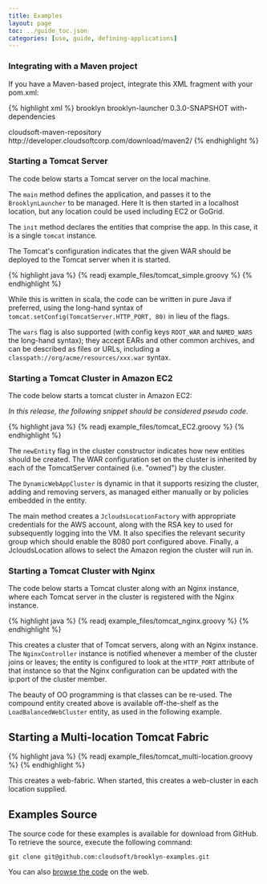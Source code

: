 ```yaml
---
title: Examples
layout: page
toc: ../guide_toc.json
categories: [use, guide, defining-applications]
---
```


### Integrating with a Maven project

If you have a Maven-based project, integrate this XML fragment with your pom.xml:

{% highlight xml %}
<dependencies>
	<dependency>
		<groupId>brooklyn</groupId>
		<artifactId>brooklyn-launcher</artifactId>
		<version>0.3.0-SNAPSHOT</version>
		<classifier>with-dependencies</classifier>
	</dependency>
</dependencies>
 
<repositories>
	<repository>
		<id>cloudsoft-maven-repository</id>
		<url>http://developer.cloudsoftcorp.com/download/maven2/</url>
	</repository>
</repositories>
{% endhighlight %}


### Starting a Tomcat Server

The code below starts a Tomcat server on the local machine.

The ``main`` method defines the application, and passes it to the ``BrooklynLauncher`` to be managed. Here It is then started in a localhost location, but any location could be used including EC2 or GoGrid.

The ``init`` method declares the entities that comprise the app. In this case, it is a single ``tomcat`` instance. 

<!---
FIXME what init method?
-->

The Tomcat's configuration indicates that the given WAR should be deployed to the Tomcat server when it is started.

<!---
TODO httpPort: => http: in Alex's docs
-->

{% highlight java %}
{% readj example_files/tomcat_simple.groovy %}
{% endhighlight %}

While this is written in scala, the code can be written in pure Java if preferred, using the long-hand syntax of ``tomcat.setConfig(TomcatServer.HTTP_PORT, 80)``
in lieu of the flags.

The ``wars`` flag is also supported (with config keys ``ROOT_WAR`` and ``NAMED_WARS`` the long-hand syntax);
they accept EARs and other common archives, and can be described as files or URLs, including a ``classpath://org/acme/resources/xxx.war``
syntax.


### Starting a Tomcat Cluster in Amazon EC2

The code below starts a tomcat cluster in Amazon EC2:

<!---
TODO httpPort: => http: in Alex's docs
-->

*In this release, the following snippet should be considered pseudo code.*

{% highlight java %}
{% readj example_files/tomcat_EC2.groovy %}
{% endhighlight %}

The ``newEntity`` flag in the cluster constructor indicates how new entities should be created. The WAR configuration set on the cluster is inherited by each of the TomcatServer contained (i.e. "owned") by the cluster.

The ``DynamicWebAppCluster`` is dynamic in that it supports resizing the cluster, adding and removing servers, as managed either manually or by policies embedded in the entity.

The main method creates a ``JcloudsLocationFactory`` with appropriate credentials for the AWS account, along with the
RSA key to used for subsequently logging into the VM. It also specifies the relevant security group which should enable
the 8080 port configured above. Finally, a JcloudsLocation allows to select the Amazon region the cluster will run in.


### Starting a Tomcat Cluster with Nginx

The code below starts a Tomcat cluster along with an Nginx instance, where each Tomcat server in the cluster is registered with the Nginx instance.

<!---
TODO httpPort: => http: in Alex's docs
-->
{% highlight java %}
{% readj example_files/tomcat_nginx.groovy %}
{% endhighlight %}

This creates a cluster that of Tomcat servers, along with an Nginx instance. The ``NginxController`` instance
is notified whenever a member of the cluster joins or leaves; the entity is configured to look at the ``HTTP_PORT``
attribute of that instance so that the Nginx configuration can be updated with the ip:port of the cluster member.

The beauty of OO programming is that classes can be re-used.  The compound entity created above is
available off-the-shelf as the ``LoadBalancedWebCluster`` entity, as used in the following example. 


<!---
TODO things may need tidying (paragraphs, and/or eliminating any extra setConfig calls, though looks like these have gone)
-->


Starting a Multi-location Tomcat Fabric
---------------------------------------

<!---
TODO this example should use several cloud providers, including Openshift, and use GeoDNS, and maybe a data store and/or messaging service; it is the last "most advanced" example
-->

<!---
FIXME Discuss above comment with Aled/Alex as it is contentious
-->

<!---
TODO httpPort: => http: in Alex's docs
-->
{% highlight java %}
{% readj example_files/tomcat_multi-location.groovy %}
{% endhighlight %}

This creates a web-fabric. When started, this creates a web-cluster in each location supplied.

Examples Source
---------------

The source code for these examples is available for download from GitHub. To retrieve the source, execute the following command:

    git clone git@github.com:cloudsoft/brooklyn-examples.git

You can also [browse the code](https://github.com/cloudsoft/brooklyn-examples) on the web.


